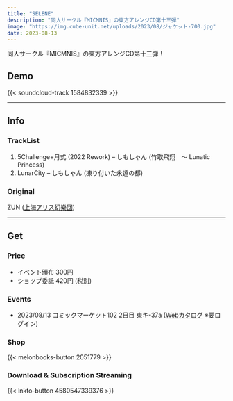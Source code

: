 ```yaml
---
title: "SELENE"
description: "同人サークル『MICMNIS』の東方アレンジCD第十三弾"
image: "https://img.cube-unit.net/uploads/2023/08/ジャケット-700.jpg"
date: 2023-08-13
---
```


同人サークル『MICMNIS』の東方アレンジCD第十三弾！

## Demo

{{< soundcloud-track 1584832339 >}}

---

## Info

### TrackList

01. 5Challenge+月式 (2022 Rework) – しもしゃん (竹取飛翔　～ Lunatic Princess)
02. LunarCity – しもしゃん (凍り付いた永遠の都)

### Original

ZUN ([上海アリス幻樂団](http://www16.big.or.jp/~zun/))

---

## Get

### Price

- イベント頒布 300円
- ショップ委託 420円 (税別)

### Events

- 2023/08/13 コミックマーケット102 2日目 東キ-37a ([Webカタログ](https://webcatalog.circle.ms/Circle/17305381) ※要ログイン)

### Shop

{{< melonbooks-button 2051779 >}}

### Download & Subscription Streaming

{{< lnkto-button 4580547339376 >}}
